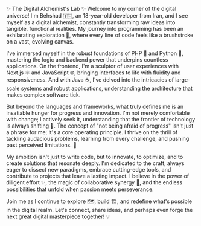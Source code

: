 ✨ The Digital Alchemist's Lab ✨
Welcome to my corner of the digital universe! I'm Behshad 🇮🇷, an 18-year-old developer from Iran, and I see myself as a digital alchemist, constantly transforming raw ideas into tangible, functional realities. My journey into programming has been an exhilarating exploration 🚀, where every line of code feels like a brushstroke on a vast, evolving canvas.

I've immersed myself in the robust foundations of PHP 🐘 and Python 🐍, mastering the logic and backend power that underpins countless applications. On the frontend, I'm a sculptor of user experiences with Next.js ⚛️ and JavaScript 🌐, bringing interfaces to life with fluidity and responsiveness. And with Java ☕, I've delved into the intricacies of large-scale systems and robust applications, understanding the architecture that makes complex software tick.

But beyond the languages and frameworks, what truly defines me is an insatiable hunger for progress and innovation. I'm not merely comfortable with change; I actively seek it, understanding that the frontier of technology is always shifting 🔄. The concept of "not being afraid of progress" isn't just a phrase for me; it's a core operating principle. I thrive on the thrill of tackling audacious problems, learning from every challenge, and pushing past perceived limitations. 💪

My ambition isn't just to write code, but to innovate, to optimize, and to create solutions that resonate deeply. I'm dedicated to the craft, always eager to dissect new paradigms, embrace cutting-edge tools, and contribute to projects that leave a lasting impact. I believe in the power of diligent effort ✨, the magic of collaborative synergy 🤝, and the endless possibilities that unfold when passion meets perseverance.

Join me as I continue to explore 🗺️, build 🏗️, and redefine what's possible in the digital realm. Let's connect, share ideas, and perhaps even forge the next great digital masterpiece together! 💡
